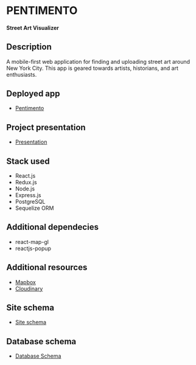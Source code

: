 # PENTIMENTO

#### Street Art Visualizer

## Description

A mobile-first web application for finding and uploading street art around New York City. This app is geared towards artists, historians, and art enthusiasts.

## Deployed app

- [Pentimento](https://pentimentostreet.herokuapp.com/)

## Project presentation

- [Presentation](https://youtu.be/ZBzauWZc4Gk)

## Stack used

- React.js
- Redux.js
- Node.js
- Express.js
- PostgreSQL
- Sequelize ORM

## Additional dependecies

- react-map-gl
- reactjs-popup

## Additional resources

- [Mapbox](https://www.mapbox.com/)
- [Cloudinary](https://cloudinary.com/)

## Site schema

- [Site schema](https://drive.google.com/file/d/1Rgxaunpi3NrRXdNL-aPI6WoD-jAdmoLV/view)

## Database schema

- [Database Schema](https://drive.google.com/file/d/1oOr5dzjAKAd5lVU3FAysmi6jqTXVnJ26/view)
